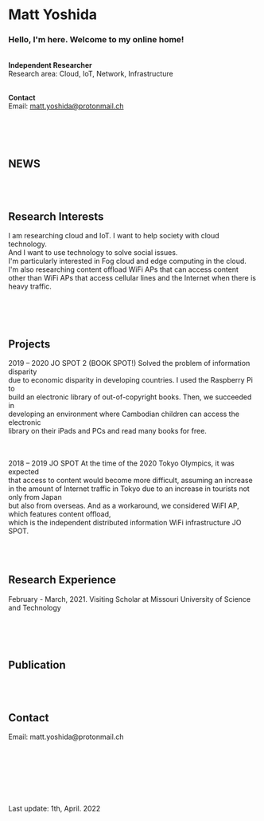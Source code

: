 <html>
  <head>
    <meta name="google-site-verification" content="E67usaLIGGaOWHGBJy9lL9yrUDl80S4OdbKTHAiLXF0" />
  </head>
<h1>Matt Yoshida</h1>

<h3>Hello, I'm here. Welcome to my online home!</h3>
<br>
<b>Independent Researcher</b><br>
Research area: Cloud, IoT, Network, Infrastructure<br><br>

<b>Contact</b><br>
Email: matt.yoshida@protonmail.ch <br><br>

<br><br>

<h2>NEWS</h2>
<br><br>
<h2>Research Interests</h2>
I am researching cloud and IoT.  I want to help society with cloud technology.<br>
And I want to use technology to solve social issues.<br>
I'm particularly interested in Fog cloud and edge computing in the cloud.<br>  
I'm also researching content offload WiFi APs that can access content<br>
other than WiFi APs that access cellular lines and the Internet when there is heavy traffic.<br><br>

<br><br>
<h2>Projects</h2>
2019 – 2020 JO SPOT 2 (BOOK SPOT!) Solved the problem of information disparity<br>
due to economic disparity in developing countries. I used the Raspberry Pi to <br>
build an electronic library of out-of-copyright books. Then, we succeeded in <br>
developing an environment where Cambodian children can access the electronic <br>
library on their iPads and PCs and read many books for free.<br><br><br>
  
2018 – 2019 JO SPOT At the time of the 2020 Tokyo Olympics, it was expected <br>
that access to content would become more difficult, assuming an increase <br>
in the amount of Internet traffic in Tokyo due to an increase in tourists not only from Japan <br>
but also from overseas. And as a workaround, we considered WiFI AP, which features content offload, <br>
which is the independent distributed information WiFi infrastructure JO SPOT.<br>

<br><br>
<h2>Research Experience</h2>
February - March, 2021. Visiting Scholar at Missouri University of Science and Technology

<br><br><br>
<h2>Publication</h2>
<br><br>

<h2>Contact</h2>
Email: matt.yoshida@protonmail.ch <br><br>

<br><br>
  
<br><br>

Last update: 1th, April. 2022
